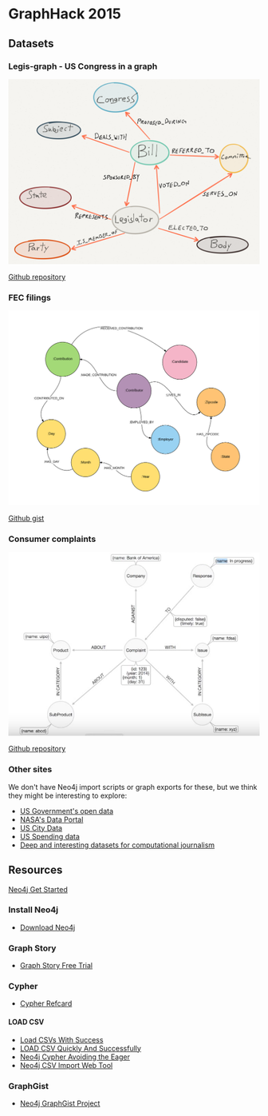 # GraphHack 2015


## Datasets

### Legis-graph - US Congress in a graph

![](img/lg_datamodel.png)

[Github repository](https://github.com/legis-graph/legis-graph)

### FEC filings

![](img/fec_datamodel.png)

[Github gist](https://gist.github.com/johnymontana/fd3de5219e9a15e67fb7)

### Consumer complaints

![](img/cc_datamodel.png)

[Github repository](https://github.com/nicolewhite/neo4j-complaints)

### Other sites

We don't have Neo4j import scripts or graph exports for these, but we think they might be interesting to explore:

* [US Government's open data](http://www.data.gov/)
* [NASA's Data Portal](https://data.nasa.gov/)
* [US City Data](http://us-city.census.okfn.org/)
* [US Spending data](https://www.usaspending.gov/Pages/default.aspx)
* [Deep and interesting datasets for computational journalism](http://cjlab.stanford.edu/2015/09/30/lab-launch-and-data-sets/)


## Resources

[Neo4j Get Started](http://neo4j.com/developer/get-started/)

### Install Neo4j

* [Download Neo4j](http://neo4j.com/download/)

### Graph Story

* [Graph Story Free Trial](https://console.graphstory.com/join)

### Cypher 

* [Cypher Refcard](http://neo4j.com/docs/stable/cypher-refcard/)

#### LOAD CSV

* [Load CSVs With Success](http://jexp.de/blog/2014/10/load-cvs-with-success/)
* [LOAD CSV Quickly And Successfully](http://jexp.de/blog/2014/06/load-csv-into-neo4j-quickly-and-successfully/)
* [Neo4j Cypher Avoiding the Eager](http://www.markhneedham.com/blog/2014/10/23/neo4j-cypher-avoiding-the-eager/)
* [Neo4j CSV Import Web Tool](http://neo4j-csv-import.herokuapp.com)

### GraphGist

* [Neo4j GraphGist Project](http://gist.neo4j.org/)


